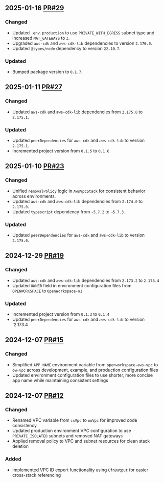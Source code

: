 ## 2025-01-16 [PR#29](https://github.com/OpenWorkspace-o1/aws-vpc/pull/29)

### Changed
- Updated `.env.production` to use `PRIVATE_WITH_EGRESS` subnet type and increased `NAT_GATEWAYS` to `3`.
- Upgraded `aws-cdk` and `aws-cdk-lib` dependencies to version `2.176.0`.
- Updated `@types/node` dependency to version `22.10.7`.

### Updated
- Bumped package version to `0.1.7`.

## 2025-01-11 [PR#27](https://github.com/OpenWorkspace-o1/aws-vpc/pull/27)

### Changed
- Updated `aws-cdk` and `aws-cdk-lib` dependencies from `2.175.0` to `2.175.1`.

### Updated
- Updated `peerDependencies` for `aws-cdk` and `aws-cdk-lib` to version `2.175.1`.
- Incremented project version from `0.1.5` to `0.1.6`.

## 2025-01-10 [PR#23](https://github.com/OpenWorkspace-o1/aws-vpc/pull/23)

### Changed
- Unified `removalPolicy` logic in `AwsVpcStack` for consistent behavior across environments.
- Updated `aws-cdk` and `aws-cdk-lib` dependencies from `2.174.0` to `2.175.0`.
- Updated `typescript` dependency from `~5.7.2` to `~5.7.3`.

### Updated
- Updated `peerDependencies` for `aws-cdk` and `aws-cdk-lib` to version `2.175.0`.

## 2024-12-29 [PR#19](https://github.com/OpenWorkspace-o1/aws-vpc/pull/19)

### Changed
- Updated `aws-cdk` and `aws-cdk-lib` dependencies from `2.173.2` to `2.173.4`
- Updated `OWNER` field in environment configuration files from `OPENWORKSPACE` to `OpenWorkspace-o1`

### Updated
- Incremented project version from `0.1.3` to `0.1.4`
- Updated `peerDependencies` for `aws-cdk` and `aws-cdk-lib` to version `2.173.4

## 2024-12-07 [PR#15](https://github.com/OpenWorkspace-o1/aws-vpc/pull/15)

### Changed
- Simplified `APP_NAME` environment variable from `openworkspace-aws-vpc` to `ow-vpc` across development, example, and production configuration files
- Updated environment configuration files to use shorter, more concise app name while maintaining consistent settings

## 2024-12-07 [PR#12](https://github.com/OpenWorkspace-o1/aws-vpc/pull/12)

### Changed
- Renamed VPC variable from `cxVpc` to `owVpc` for improved code consistency
- Updated production environment VPC configuration to use `PRIVATE_ISOLATED` subnets and removed NAT gateways
- Applied removal policy to VPC and subnet resources for clean stack deletion

### Added
- Implemented VPC ID export functionality using `CfnOutput` for easier cross-stack referencing